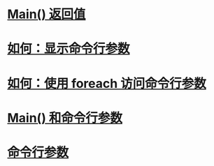 # [Main() 返回值](main-return-values.md)
# [如何：显示命令行参数](how-to-display-command-line-arguments.md)
# [如何：使用 foreach 访问命令行参数](how-to-access-command-line-arguments-using-foreach.md)
# [Main() 和命令行参数](main-and-command-line-arguments.md)
# [命令行参数](command-line-arguments.md)
